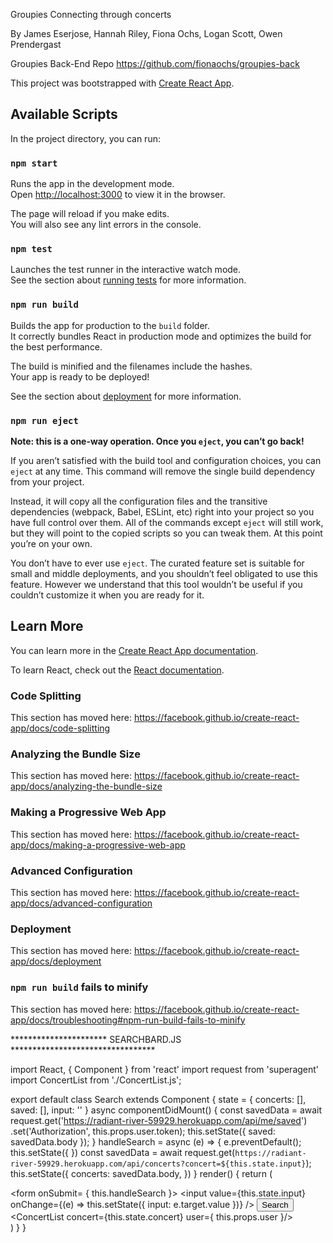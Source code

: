 Groupies
    Connecting through concerts

By James Eserjose,
   Hannah Riley,
   Fiona Ochs,
   Logan Scott,
   Owen Prendergast
   


Groupies Back-End Repo
https://github.com/fionaochs/groupies-back







This project was bootstrapped with [Create React App](https://github.com/facebook/create-react-app).

## Available Scripts

In the project directory, you can run:

### `npm start`

Runs the app in the development mode.<br />
Open [http://localhost:3000](http://localhost:3000) to view it in the browser.

The page will reload if you make edits.<br />
You will also see any lint errors in the console.

### `npm test`

Launches the test runner in the interactive watch mode.<br />
See the section about [running tests](https://facebook.github.io/create-react-app/docs/running-tests) for more information.

### `npm run build`

Builds the app for production to the `build` folder.<br />
It correctly bundles React in production mode and optimizes the build for the best performance.

The build is minified and the filenames include the hashes.<br />
Your app is ready to be deployed!

See the section about [deployment](https://facebook.github.io/create-react-app/docs/deployment) for more information.

### `npm run eject`

**Note: this is a one-way operation. Once you `eject`, you can’t go back!**

If you aren’t satisfied with the build tool and configuration choices, you can `eject` at any time. This command will remove the single build dependency from your project.

Instead, it will copy all the configuration files and the transitive dependencies (webpack, Babel, ESLint, etc) right into your project so you have full control over them. All of the commands except `eject` will still work, but they will point to the copied scripts so you can tweak them. At this point you’re on your own.

You don’t have to ever use `eject`. The curated feature set is suitable for small and middle deployments, and you shouldn’t feel obligated to use this feature. However we understand that this tool wouldn’t be useful if you couldn’t customize it when you are ready for it.

## Learn More

You can learn more in the [Create React App documentation](https://facebook.github.io/create-react-app/docs/getting-started).

To learn React, check out the [React documentation](https://reactjs.org/).

### Code Splitting

This section has moved here: https://facebook.github.io/create-react-app/docs/code-splitting

### Analyzing the Bundle Size

This section has moved here: https://facebook.github.io/create-react-app/docs/analyzing-the-bundle-size

### Making a Progressive Web App

This section has moved here: https://facebook.github.io/create-react-app/docs/making-a-progressive-web-app

### Advanced Configuration

This section has moved here: https://facebook.github.io/create-react-app/docs/advanced-configuration

### Deployment

This section has moved here: https://facebook.github.io/create-react-app/docs/deployment

### `npm run build` fails to minify

This section has moved here: https://facebook.github.io/create-react-app/docs/troubleshooting#npm-run-build-fails-to-minify



********************** SEARCHBARD.JS *********************************


import React, { Component } from 'react'
import request from 'superagent'
import ConcertList from './ConcertList.js';

export default class Search extends Component {
    state = {
        concerts: [],
        saved: [],
        input: ''
    }
    async componentDidMount() {
        const savedData = await request.get('https://radiant-river-59929.herokuapp.com/api/me/saved')
            .set('Authorization', this.props.user.token);
        this.setState({ saved: savedData.body });
    }
    handleSearch = async (e) => {
        e.preventDefault();
        this.setState({
        })
        const savedData = await request.get(`https://radiant-river-59929.herokuapp.com/api/concerts?concert=${this.state.input}`);
        this.setState({ 
            concerts: savedData.body,
        })
    }
    render() {
        return (
            <div id="search">
                <form onSubmit= { this.handleSearch }>
                <input value={this.state.input} onChange={(e) => this.setState({ input: e.target.value })} />
                <button onClick={this.handleSearch}>Search</button>
                <ConcertList concert={this.state.concert} user={ this.props.user }/>
                </form>
            </div>
        )
    }
}
